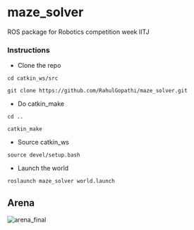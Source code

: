 # maze_solver
ROS package for Robotics competition week IITJ

### Instructions
- Clone the repo
```
cd catkin_ws/src

git clone https://github.com/RahulGopathi/maze_solver.git
```
- Do catkin_make
```
cd ..

catkin_make
```
- Source catkin_ws
```
source devel/setup.bash
```
- Launch the world
```
roslaunch maze_solver world.launch
```
## Arena
![arena_final](https://user-images.githubusercontent.com/75736709/172045536-dedadd8a-ef7a-41a2-ab79-45c78b4f23c5.png)
